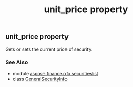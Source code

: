 ﻿---
title: unit_price property
second_title: Aspose.Finance for Python via .NET API References
description: 
type: docs
weight: 110
url: /python-net/aspose.finance.ofx.securitieslist/generalsecurityinfo/unit_price/
is_root: false
---

## unit_price property


Gets or sets the current price of security.

### See Also
* module [aspose.finance.ofx.securitieslist](../../)
* class [GeneralSecurityInfo](/finance/python-net/aspose.finance.ofx.securitieslist/generalsecurityinfo)
